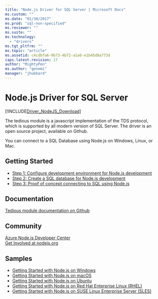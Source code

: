 ```yaml
---
title: "Node.js Driver for SQL Server | Microsoft Docs"
ms.custom: ""
ms.date: "01/30/2017"
ms.prod: "sql-non-specified"
ms.reviewer: ""
ms.suite: ""
ms.technology: 
  - "drivers"
ms.tgt_pltfrm: ""
ms.topic: "article"
ms.assetid: c4cdbfa6-9b73-4b72-a1a6-e1b45d8a773d
caps.latest.revision: 17
author: "MightyPen"
ms.author: "genemi"
manager: "jhubbard"
---
```

# Node.js Driver for SQL Server
[!INCLUDE[Driver_NodeJS_Download](../../includes/driver_nodejs_download.md)]

The tedious module is a javascript implementation of the TDS protocol, which is supported by all modern version of SQL Server. The driver is an open source project, available on Github.  
  
You can  connect to a SQL Database using Node.js on Windows, Linux, or Mac.  
  
## Getting Started  
* [Step 1: Configure development environment for Node.js development](../../connect/node-js/step-1-configure-development-environment-for-node-js-development.md)  
* [Step 2: Create a SQL database for Node.js development](../../connect/node-js/step-2-create-a-sql-database-for-node-js-development.md)  
* [Step 3: Proof of concept connecting to SQL using Node.js](../../connect/node-js/step-3-proof-of-concept-connecting-to-sql-using-node-js.md)  
  
## Documentation  
  
[Tedious module documentation on Github](http://tediousjs.github.io/tedious/)  
  
## Community  
[Azure Node.js Developer Center](https://azure.microsoft.com/develop/nodejs/)  
[Get Involved at nodejs.org](https://nodejs.org/en/get-involved/)

## Samples
* [Getting Started with Node.js on Windows](https://www.microsoft.com/en-us/sql-server/developer-get-started/node/windows/)
* [Getting Started with Node.js on macOS](https://www.microsoft.com/en-us/sql-server/developer-get-started/node/macos/)
* [Getting Started with Node.js on Ubuntu](https://www.microsoft.com/en-us/sql-server/developer-get-started/node/ubuntu/)
* [Getting Started with Node.js on Red Hat Enterprise Linux (RHEL)](https://www.microsoft.com/en-us/sql-server/developer-get-started/node/rhel/)
* [Getting Started with Node.js on SUSE Linux Enterprise Server (SLES)](https://www.microsoft.com/en-us/sql-server/developer-get-started/node/sles/)
